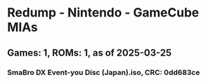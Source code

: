 # Redump - Nintendo - GameCube MIAs
## Games: 1, ROMs: 1, as of 2025-03-25

### SmaBro DX Event-you Disc (Japan).iso, CRC: 0dd683ce
